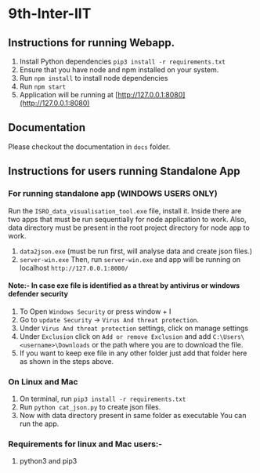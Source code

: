 # 9th-Inter-IIT

## Instructions for running Webapp.

1. Install Python dependencies `pip3 install -r requirements.txt`
2. Ensure that you have node and npm installed on your system.
3. Run `npm install` to install node dependencies
4. Run `npm start`
5. Application will be running at [http://127.0.0.1:8080](http://127.0.0.1:8080)

## Documentation

Please checkout the documentation in `docs` folder.

## Instructions for users running Standalone App

### For running standalone app (WINDOWS USERS ONLY)

Run the `ISRO_data_visualisation_tool.exe` file, install it.
Inside there are two apps that must be run sequentially for node application to work. Also, data directory must be present in the root project directory for node app to work.

1. `data2json.exe` (must be run first, will analyse data and create json files.)
2. `server-win.exe`
   Then, run `server-win.exe` and app will be running on localhost `http://127.0.0.1:8000/`

#### Note:- In case exe file is identified as a threat by antivirus or windows defender security

1. To Open `Windows Security` or press window + I
2. Go to `update Security` -> `Virus And threat protection`.
3. Under `Virus And threat protection` settings, click on manage settings
4. Under `Exclusion` click on `Add or remove Exclusion` and add `C:\Users\<username>\Downloads` or the path where you are to download the file.
5. If you want to keep exe file in any other folder just add that folder here as shown in the steps above.

### On Linux and Mac

1. On terminal, run `pip3 install -r requirements.txt`
2. Run `python cat_json.py` to create json files.
3. Now with data directory present in same folder as executable You can run the app.

### Requirements for linux and Mac users:-

1. python3 and pip3

